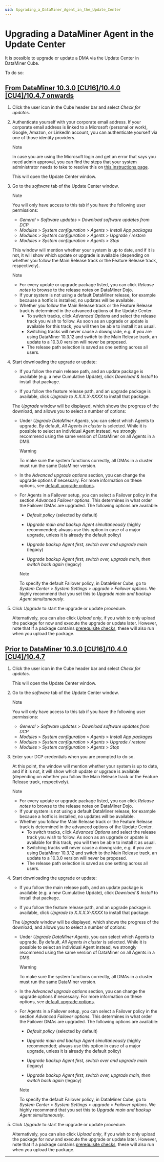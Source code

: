 ```yaml
---
uid: Upgrading_a_DataMiner_Agent_in_the_Update_Center
---
```


# Upgrading a DataMiner Agent in the Update Center

It is possible to upgrade or update a DMA via the Update Center in DataMiner Cube.

To do so:

## [From DataMiner 10.3.0 [CU16]/10.4.0 [CU4]/10.4.7 onwards](#tab/tabid-1)

1. Click the user icon in the Cube header bar and select *Check for updates*.

1. Authenticate yourself with your corporate email address. If your corporate email address is linked to a Microsoft (personal or work), Google, Amazon, or LinkedIn account, you can authenticate yourself via one of those identity providers<!--RN 39466-->.

   > [!NOTE]
   > In case you are using the Microsoft login and get an error that says you need admin approval, you can find the steps that your system administrator needs to take to resolve this on [this instructions page](https://dataminer.services/make-an-account/access_dcp.html).

   This will open the Update Center window.

1. Go to the *software* tab of the Update Center window.

    > [!NOTE]
    > You will only have access to this tab if you have the following user permissions:
    >
    > - *General* > *Software* *updates* > *Download software updates from DCP*
    > - *Modules* > *System* *configuration* > *Agents* > *Install App packages*
    > - *Modules* > *System* *configuration* > *Agents* > *Upgrade / restore*
    > - *Modules* > *System* *configuration* > *Agents* > *Stop*

   This window will mention whether your system is up to date, and if it is not, it will show which update or upgrade is available (depending on whether you follow the Main Release track or the Feature Release track, respectively).

    > [!NOTE]
    >
    > - For every update or upgrade package listed, you can click *Release notes* to browse to the release notes on DataMiner Dojo.
    > - If your system is not using a default DataMiner release, for example because a hotfix is installed, no updates will be available.
    > - Whether you follow the Main Release track or the Feature Release track is determined in the advanced options of the Update Center.
    >   - To switch tracks, click *Advanced Options* and select the release track you wish to follow. As soon as an upgrade or update is available for this track, you will then be able to install it as usual.
    >   - Switching tracks will never cause a downgrade, e.g. if you are using DataMiner 10.3.12 and switch to the Main Release track, an update to a 10.3.0 version will never be proposed.
    >   - The release path selection is saved as one setting across all users.

1. Start downloading the upgrade or update:

   - If you follow the main release path, and an update package is available (e.g. a new Cumulative Update), click *Download & Install* to install that package.

   - If you follow the feature release path, and an upgrade package is available, click *Upgrade to X.X.X.X-XXXX* to install that package.

   The *Upgrade* window will be displayed, which shows the progress of the download, and allows you to select a number of options:

   - Under *Upgrade DataMiner Agents*, you can select which Agents to upgrade. By default, *All Agents in cluster* is selected. While it is possible to select an individual Agent instead, we strongly recommend using the same version of DataMiner on all Agents in a DMS.

     > [!WARNING]
     > To make sure the system functions correctly, all DMAs in a cluster must run the same DataMiner version.

   - In the *Advanced upgrade options* section, you can change the upgrade options if necessary. For more information on these options, see [default upgrade options](xref:Configuring_the_default_upgrade_options).

   - For Agents in a Failover setup, you can select a Failover policy in the section *Advanced Failover options*. This determines in what order the Failover DMAs are upgraded. The following options are available:

     - *Default policy* (selected by default)

     - *Upgrade main and backup Agent simultaneously* (highly recommended; always use this option in case of a major upgrade, unless it is already the default policy)

     - *Upgrade backup Agent first, switch over and upgrade main* (legacy)

     - *Upgrade backup Agent first, switch over, upgrade main, then switch back again* (legacy)

     > [!NOTE]
     > To specify the default Failover policy, in DataMiner Cube, go to *System Center* > *System Settings* > *upgrade* > *Failover options*. We highly recommend that you set this to *Upgrade main and backup Agent simultaneously*.

1. Click *Upgrade* to start the upgrade or update procedure.

    Alternatively, you can also click *Upload only*, if you wish to only upload the package for now and execute the upgrade or update later. However, note that if a package contains [prerequisite checks](xref:Preparing_to_upgrade_a_DataMiner_Agent#prerequisite-checks), these will also run when you upload the package.

## [Prior to DataMiner 10.3.0 [CU16]/10.4.0 [CU4]/10.4.7](#tab/tabid-2)

1. Click the user icon in the Cube header bar and select *Check for updates*.

   This will open the Update Center window.

1. Go to the *software* tab of the Update Center window.

   > [!NOTE]
   > You will only have access to this tab if you have the following user permissions:
   >
   > - *General* > *Software* *updates* > *Download software updates from DCP*
   > - *Modules* > *System* *configuration* > *Agents* > *Install App packages*
   > - *Modules* > *System* *configuration* > *Agents* > *Upgrade / restore*
   > - *Modules* > *System* *configuration* > *Agents* > *Stop*

1. Enter your DCP credentials when you are prompted to do so.

   At this point, the window will mention whether your system is up to date, and if it is not, it will show which update or upgrade is available (depending on whether you follow the Main Release track or the Feature Release track, respectively).

   > [!NOTE]
   >
   > - For every update or upgrade package listed, you can click *Release notes* to browse to the release notes on DataMiner Dojo.
   > - If your system is not using a default DataMiner release, for example because a hotfix is installed, no updates will be available.
   > - Whether you follow the Main Release track or the Feature Release track is determined in the advanced options of the Update Center.
   >   - To switch tracks, click *Advanced Options* and select the release track you wish to follow. As soon as an upgrade or update is available for this track, you will then be able to install it as usual.
   >   - Switching tracks will never cause a downgrade, e.g. if you are using DataMiner 10.3.12 and switch to the Main Release track, an update to a 10.3.0 version will never be proposed.
   >   - The release path selection is saved as one setting across all users.

1. Start downloading the upgrade or update:

   - If you follow the main release path, and an update package is available (e.g. a new Cumulative Update), click *Download & Install* to install that package.

   - If you follow the feature release path, and an upgrade package is available, click *Upgrade to X.X.X.X-XXXX* to install that package.

   The *Upgrade* window will be displayed, which shows the progress of the download, and allows you to select a number of options:

   - Under *Upgrade DataMiner Agents*, you can select which Agents to upgrade. By default, *All Agents in cluster* is selected. While it is possible to select an individual Agent instead, we strongly recommend using the same version of DataMiner on all Agents in a DMS.

     > [!WARNING]
     > To make sure the system functions correctly, all DMAs in a cluster must run the same DataMiner version.

   - In the *Advanced upgrade options* section, you can change the upgrade options if necessary. For more information on these options, see [default upgrade options](xref:Configuring_the_default_upgrade_options).

   - For Agents in a Failover setup, you can select a Failover policy in the section *Advanced Failover options*. This determines in what order the Failover DMAs are upgraded. The following options are available:

     - *Default policy* (selected by default)

     - *Upgrade main and backup Agent simultaneously* (highly recommended; always use this option in case of a major upgrade, unless it is already the default policy)

     - *Upgrade backup Agent first, switch over and upgrade main* (legacy)

     - *Upgrade backup Agent first, switch over, upgrade main, then switch back again* (legacy)

     > [!NOTE]
     > To specify the default Failover policy, in DataMiner Cube, go to *System Center* > *System Settings* > *upgrade* > *Failover options*. We highly recommend that you set this to *Upgrade main and backup Agent simultaneously*.

1. Click *Upgrade* to start the upgrade or update procedure.

    Alternatively, you can also click *Upload only*, if you wish to only upload the package for now and execute the upgrade or update later. However, note that if a package contains [prerequisite checks](xref:Preparing_to_upgrade_a_DataMiner_Agent#prerequisite-checks), these will also run when you upload the package.

***
